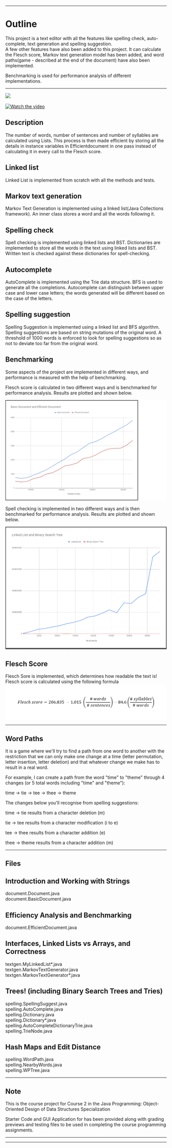 
  
  
  
  
-------------------------------------------------------------------------

Outline
=========
This project is a text editor with all the features like spelling check, auto-complete, text generation and spelling suggestion.  
A few other features have also been added to this project. It can calculate the Flesch score, Markov text generation model has been added, and word paths(game - described at the end of the document) have also been implemented.


Benchmarking is used for performance analysis of different implementations.

-------------------------------------------------------------------------


[![](https://img.youtube.com/vi/1DnDTxpIClE/hqdefault.jpg)](https://youtu.be/1DnDTxpIClE)

[![Watch the video](https://i.imgur.com/vKb2F1B.png)](https://youtu.be/1DnDTxpIClE)

Description
------------

The number of words, number of sentences and number of syllables are calculated using Lists. This process is then made efficient by storing all the details in instance variables in Efficientdocument in one pass instead of calculating it in every call to the Flesch score.  

Linked list
------------
Linked List is implemented from scratch with all the methods and tests.

Markov text generation
-----------------------
Markov Text Generation is implemented using a linked list(Java Collections framework). An inner class stores a word and all the words following it. 

Spelling check 
----------------
Spell checking is implemented using linked lists and BST. Dictionaries are implemented to store all the words in the text using linked lists and BST. Written text is checked against these dictionaries for spell-checking.

Autocomplete 
---------------
AutoComplete is implemented using the Trie data structure. BFS is used to generate all the completions. Autocomplete can distinguish between upper case and lower case letters; the words generated will be different based on the case of the letters.


Spelling suggestion 
---------------------
Spelling Suggestion is implemented using a linked list and BFS algorithm. Spelling suggestions are based on string mutations of the original word. A threshold of 1000 words is enforced to look for spelling suggestions so as not to deviate too far from the original word.

Benchmarking
-------------
Some aspects of the project are implemented in different ways, and performance is measured with the help of benchmarking.  

Flesch score is calculated in two different ways and is benchmarked for performance analysis. Results are plotted and shown below.    

![](https://github.com/HamadKhushik/UCSD-Text-Editor/blob/master/MOOCTextEditor/images/Basic%20Document%20vs%20Efficient%20Document.jpg)  


Spell checking is implemented in two different ways and is then benchmarked for performance analysis. Results are plotted and shown below.  

![Linked list vs BST](https://github.com/HamadKhushik/UCSD-Text-Editor/blob/master/MOOCTextEditor/images/Performane%20Linked%20list%20vs%20BST.PNG)

Flesch Score 
-------------
Flesch Sore is implemented, which determines how readable the text is! Flesch score is calculated using the following formula  
![Flesch Score](https://github.com/HamadKhushik/UCSD-Text-Editor/blob/master/MOOCTextEditor/images/FleschScore2.png)

---------------------------------------------------------------------------

Word Paths 
-------------
It is a game where we'll try to find a path from one word to another with the restriction that we can only make one change at a time (letter permutation, letter insertion, letter deletion) and that whatever change we make has to result in a real word.

  For example, I can create a path from the word "time" to "theme" through 4 changes (or 5 total words including "time" and "theme"):

time -> tie -> tee -> thee -> theme

The changes below you'll recognise from spelling suggestions:

time -> tie         results from a character deletion (m)

tie -> tee           results from a character modification (i to e)

tee -> thee        results from a character addition (e)

thee -> theme   results from a character addition (m)

--------------------------------------------------------------------------------------

Files
--------

Introduction and Working with Strings
---------------------------------------
document.Document.java  
document.BasicDocument.java  

Efficiency Analysis and Benchmarking
--------------------------------------
document.EfficientDocument.java  

Interfaces, Linked Lists vs Arrays, and Correctness
--------------------------------------------------------
textgen.MyLinkedList*.java  
textgen.MarkovTextGenerator.java  
textgen.MarkovTextGenerator*.java  

Trees! (including Binary Search Trees and Tries)
-----------------------------------------------------
spelling.SpellingSuggest.java  
spelling.AutoComplete.java  
spelling.Dictionary.java  
spelling.Dictionary*.java  
spelling.AutoCompleteDictionaryTrie.java  
spelling.TrieNode.java  

Hash Maps and Edit Distance
-----------------------------------------
spelling.WordPath.java  
spelling.NearbyWords.java  
spelling.WPTree.java  

----------------------------------------------------------------- 

Note
-------

This is the course project for Course 2 in the
Java Programming: Object-Oriented Design of 
Data Structures Specialization

Starter Code and GUI Application for has been provided along with grading previews and 
testing files to be used in completing the course programming 
assignments. 

-------------------------------------------------------------------------
-------------------------------
